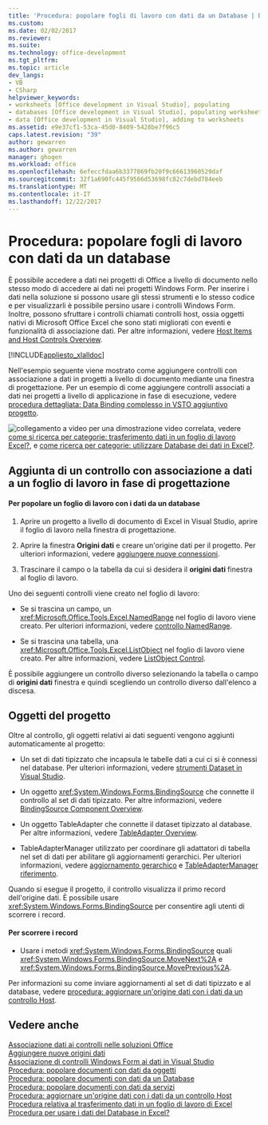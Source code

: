 ```yaml
---
title: 'Procedura: popolare fogli di lavoro con dati da un Database | Documenti Microsoft'
ms.custom: 
ms.date: 02/02/2017
ms.reviewer: 
ms.suite: 
ms.technology: office-development
ms.tgt_pltfrm: 
ms.topic: article
dev_langs:
- VB
- CSharp
helpviewer_keywords:
- worksheets [Office development in Visual Studio], populating
- databases [Office development in Visual Studio], populating worksheets
- data [Office development in Visual Studio], adding to worksheets
ms.assetid: e9e37cf1-53ca-45d0-8409-5428be7f96c5
caps.latest.revision: "39"
author: gewarren
ms.author: gewarren
manager: ghogen
ms.workload: office
ms.openlocfilehash: 6efeccfdaa6b3377869fb20f9c66613960529daf
ms.sourcegitcommit: 32f1a690fc445f9586d53698fc82c7debd784eeb
ms.translationtype: MT
ms.contentlocale: it-IT
ms.lasthandoff: 12/22/2017
---
```

# <a name="how-to-populate-worksheets-with-data-from-a-database"></a>Procedura: popolare fogli di lavoro con dati da un database
  È possibile accedere a dati nei progetti di Office a livello di documento nello stesso modo di accedere ai dati nei progetti Windows Form. Per inserire i dati nella soluzione si possono usare gli stessi strumenti e lo stesso codice e per visualizzarli è possibile persino usare i controlli Windows Form. Inoltre, possono sfruttare i controlli chiamati controlli host, ossia oggetti nativi di Microsoft Office Excel che sono stati migliorati con eventi e funzionalità di associazione dati. Per altre informazioni, vedere [Host Items and Host Controls Overview](../vsto/host-items-and-host-controls-overview.md).  
  
 [!INCLUDE[appliesto_xlalldoc](../vsto/includes/appliesto-xlalldoc-md.md)]  
  
 Nell'esempio seguente viene mostrato come aggiungere controlli con associazione a dati in progetti a livello di documento mediante una finestra di progettazione. Per un esempio di come aggiungere controlli associati a dati nei progetti a livello di applicazione in fase di esecuzione, vedere [procedura dettagliata: Data Binding complesso in VSTO aggiuntivo progetto](../vsto/walkthrough-complex-data-binding-in-vsto-add-in-project.md).  
  
 ![collegamento a video](../vsto/media/playvideo.gif "collegamento a video") per una dimostrazione video correlata, vedere [come si ricerca per categorie: trasferimento dati in un foglio di lavoro Excel?](http://go.microsoft.com/fwlink/?LinkID=130277), e [come ricerca per categorie: utilizzare Database dei dati in Excel?](http://go.microsoft.com/fwlink/?LinkID=130287).  
  
## <a name="adding-a-data-bound-control-to-a-worksheet-at-design-time"></a>Aggiunta di un controllo con associazione a dati a un foglio di lavoro in fase di progettazione  
  
#### <a name="to-populate-a-worksheet-with-data-from-a-database"></a>Per popolare un foglio di lavoro con i dati da un database  
  
1.  Aprire un progetto a livello di documento di Excel in Visual Studio, aprire il foglio di lavoro nella finestra di progettazione.  
  
2.  Aprire la finestra **Origini dati** e creare un'origine dati per il progetto. Per ulteriori informazioni, vedere [aggiungere nuove connessioni](../data-tools/add-new-connections.md).  
  
3.  Trascinare il campo o la tabella da cui si desidera il **origini dati** finestra al foglio di lavoro.  
  
 Uno dei seguenti controlli viene creato nel foglio di lavoro:  
  
-   Se si trascina un campo, un <xref:Microsoft.Office.Tools.Excel.NamedRange> nel foglio di lavoro viene creato. Per ulteriori informazioni, vedere [controllo NamedRange](../vsto/namedrange-control.md).  
  
-   Se si trascina una tabella, una <xref:Microsoft.Office.Tools.Excel.ListObject> nel foglio di lavoro viene creato. Per altre informazioni, vedere [ListObject Control](../vsto/listobject-control.md).  
  
 È possibile aggiungere un controllo diverso selezionando la tabella o campo di **origini dati** finestra e quindi scegliendo un controllo diverso dall'elenco a discesa.  
  
## <a name="objects-in-the-project"></a>Oggetti del progetto  
 Oltre al controllo, gli oggetti relativi ai dati seguenti vengono aggiunti automaticamente al progetto:  
  
-   Un set di dati tipizzato che incapsula le tabelle dati a cui ci si è connessi nel database. Per ulteriori informazioni, vedere [strumenti Dataset in Visual Studio](/visualstudio/data-tools/dataset-tools-in-visual-studio).  
  
-   Un oggetto <xref:System.Windows.Forms.BindingSource> che connette il controllo al set di dati tipizzato. Per altre informazioni, vedere [BindingSource Component Overview](/dotnet/framework/winforms/controls/bindingsource-component-overview).  
  
-   Un oggetto TableAdapter che connette il dataset tipizzato al database. Per altre informazioni, vedere [TableAdapter Overview](../data-tools/fill-datasets-by-using-tableadapters.md#tableadapter-overview).  
  
-   TableAdapterManager utilizzato per coordinare gli adattatori di tabella nel set di dati per abilitare gli aggiornamenti gerarchici. Per ulteriori informazioni, vedere [aggiornamento gerarchico](../data-tools/hierarchical-update.md) e [TableAdapterManager riferimento](../data-tools/fill-datasets-by-using-tableadapters.md#tableadaptermanager-reference).  
  
 Quando si esegue il progetto, il controllo visualizza il primo record dell'origine dati. È possibile usare <xref:System.Windows.Forms.BindingSource> per consentire agli utenti di scorrere i record.  
  
#### <a name="to-scroll-through-the-records"></a>Per scorrere i record  
  
-   Usare i metodi <xref:System.Windows.Forms.BindingSource> quali <xref:System.Windows.Forms.BindingSource.MoveNext%2A> e <xref:System.Windows.Forms.BindingSource.MovePrevious%2A>.  
  
 Per informazioni su come inviare aggiornamenti al set di dati tipizzato e al database, vedere [procedura: aggiornare un'origine dati con i dati da un controllo Host](../vsto/how-to-update-a-data-source-with-data-from-a-host-control.md).  
  
## <a name="see-also"></a>Vedere anche  
 [Associazione dati ai controlli nelle soluzioni Office](../vsto/binding-data-to-controls-in-office-solutions.md)   
 [Aggiungere nuove origini dati](/visualstudio/data-tools/add-new-data-sources)   
 [Associazione di controlli Windows Form ai dati in Visual Studio](../data-tools/bind-windows-forms-controls-to-data-in-visual-studio.md)   
 [Procedura: popolare documenti con dati da oggetti](../vsto/how-to-populate-documents-with-data-from-objects.md)   
 [Procedura: popolare documenti con dati da un Database](../vsto/how-to-populate-documents-with-data-from-a-database.md)   
 [Procedura: popolare documenti con dati da servizi](../vsto/how-to-populate-documents-with-data-from-services.md)   
 [Procedura: aggiornare un'origine dati con i dati da un controllo Host](../vsto/how-to-update-a-data-source-with-data-from-a-host-control.md)   
 [Procedura relativa al trasferimento dati in un foglio di lavoro di Excel](http://go.microsoft.com/fwlink/?LinkID=130277)   
 [Procedura per usare i dati del Database in Excel?](http://go.microsoft.com/fwlink/?LinkID=130287)  
  
  